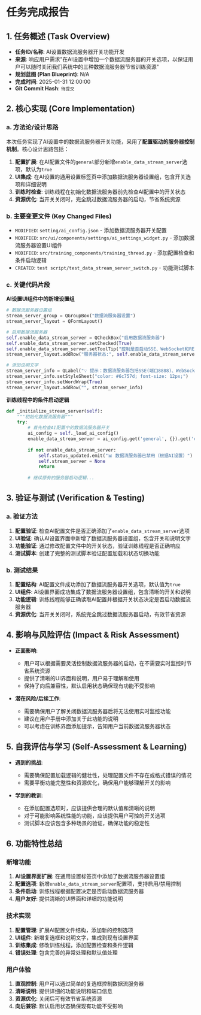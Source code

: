 # 任务完成报告

## 1. 任务概述 (Task Overview)

* **任务ID/名称**: AI设置数据流服务器开关功能开发
* **来源**: 响应用户需求"在AI设置中增加一个数据流服务器的开关选项，以保证用户可以随时关闭我们系统中的三种数据流服务器节省训练资源"
* **规划蓝图 (Plan Blueprint)**: N/A
* **完成时间**: 2025-01-31 12:00:00
* **Git Commit Hash**: `待提交`

## 2. 核心实现 (Core Implementation)

### a. 方法论/设计思路

本次任务实现了AI设置中的数据流服务器开关功能，采用了**配置驱动的服务器控制机制**。核心设计思路包括：

1. **配置扩展**: 在AI配置文件的`general`部分新增`enable_data_stream_server`选项，默认为`true`
2. **UI集成**: 在AI设置的通用设置标签页中添加数据流服务器设置组，包含开关选项和详细说明
3. **训练时检查**: 训练线程在初始化数据流服务器前先检查AI配置中的开关状态
4. **资源优化**: 当开关关闭时，完全跳过数据流服务器的启动，节省系统资源

### b. 主要变更文件 (Key Changed Files)

* `MODIFIED`: `setting/ai_config.json` - 添加数据流服务器开关配置
* `MODIFIED`: `src/ui/components/settings/ai_settings_widget.py` - 添加数据流服务器设置UI组件
* `MODIFIED`: `src/training_components/training_thread.py` - 添加配置检查和条件启动逻辑
* `CREATED`: `test script/test_data_stream_server_switch.py` - 功能测试脚本

### c. 关键代码片段

**AI设置UI组件中的新增设置组**
```python
# 数据流服务器设置组
stream_server_group = QGroupBox("数据流服务器设置")
stream_server_layout = QFormLayout()

# 启用数据流服务器
self.enable_data_stream_server = QCheckBox("启用数据流服务器")
self.enable_data_stream_server.setChecked(True)
self.enable_data_stream_server.setToolTip("控制是否启动SSE、WebSocket和REST API三种数据流服务器，关闭可节省训练资源")
stream_server_layout.addRow("服务器状态:", self.enable_data_stream_server)

# 添加说明文字
stream_server_info = QLabel("💡 提示：数据流服务器包括SSE(端口8888)、WebSocket(端口8889)和REST API(端口8890)三种服务，用于实时监控训练进度。关闭后可节省系统资源，但将无法使用实时监控功能。")
stream_server_info.setStyleSheet("color: #6c757d; font-size: 12px;")
stream_server_info.setWordWrap(True)
stream_server_layout.addRow("", stream_server_info)
```

**训练线程中的条件启动逻辑**
```python
def _initialize_stream_server(self):
    """初始化数据流服务器"""
    try:
        # 首先检查AI配置中的数据流服务器开关
        ai_config = self._load_ai_config()
        enable_data_stream_server = ai_config.get('general', {}).get('enable_data_stream_server', True)
        
        if not enable_data_stream_server:
            self.status_updated.emit("📊 数据流服务器已禁用（根据AI设置）")
            self.stream_server = None
            return
        
        # 继续原有的服务器启动逻辑...
```

## 3. 验证与测试 (Verification & Testing)

### a. 验证方法

1. **配置验证**: 检查AI配置文件是否正确添加了`enable_data_stream_server`选项
2. **UI验证**: 确认AI设置界面中新增了数据流服务器设置组，包含开关和说明文字
3. **功能验证**: 通过修改配置文件中的开关状态，验证训练线程是否正确响应
4. **测试脚本**: 创建了完整的测试脚本验证配置加载和状态切换功能

### b. 测试结果

1. **配置结构**: AI配置文件成功添加了数据流服务器开关选项，默认值为`true`
2. **UI组件**: AI设置界面成功集成了数据流服务器设置组，包含清晰的开关和说明
3. **功能逻辑**: 训练线程能够正确读取AI配置并根据开关状态决定是否启动数据流服务器
4. **资源优化**: 当开关关闭时，系统完全跳过数据流服务器启动，有效节省资源

## 4. 影响与风险评估 (Impact & Risk Assessment)

* **正面影响**: 
  - 用户可以根据需要灵活控制数据流服务器的启动，在不需要实时监控时节省系统资源
  - 提供了清晰的UI界面和说明，用户易于理解和使用
  - 保持了向后兼容性，默认启用状态确保现有功能不受影响

* **潜在风险/后续工作**: 
  - 需要确保用户了解关闭数据流服务器后将无法使用实时监控功能
  - 建议在用户手册中添加关于此功能的说明
  - 可以考虑在训练界面添加提示，告知用户当前数据流服务器状态

## 5. 自我评估与学习 (Self-Assessment & Learning)

* **遇到的挑战**: 
  - 需要确保配置加载逻辑的健壮性，处理配置文件不存在或格式错误的情况
  - 需要平衡功能完整性和资源优化，确保用户能够理解开关的影响

* **学到的教训**: 
  - 在添加配置选项时，应该提供合理的默认值和清晰的说明
  - 对于可能影响系统性能的功能，应该提供用户可控的开关选项
  - 测试脚本应该包含多种场景的验证，确保功能的稳定性

## 6. 功能特性总结

### 新增功能
1. **AI设置界面扩展**: 在通用设置标签页中添加了数据流服务器设置组
2. **配置选项**: 新增`enable_data_stream_server`配置项，支持启用/禁用控制
3. **条件启动**: 训练线程根据配置决定是否启动数据流服务器
4. **用户友好**: 提供清晰的UI界面和详细的功能说明

### 技术实现
1. **配置管理**: 扩展AI配置文件结构，添加新的控制选项
2. **UI组件**: 新增复选框和说明文字，集成到现有设置界面
3. **训练集成**: 修改训练线程，添加配置检查和条件逻辑
4. **错误处理**: 包含完善的异常处理和默认值处理

### 用户体验
1. **直观控制**: 用户可以通过简单的复选框控制数据流服务器
2. **清晰说明**: 提供详细的功能说明和端口信息
3. **资源优化**: 关闭后可有效节省系统资源
4. **向后兼容**: 默认启用状态确保现有功能不受影响 